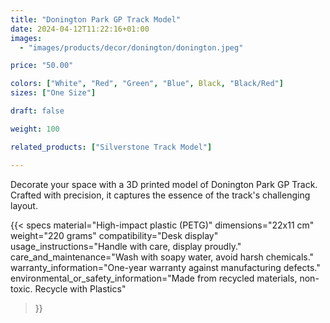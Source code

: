 ```yaml
---
title: "Donington Park GP Track Model"
date: 2024-04-12T11:22:16+01:00
images:
  - "images/products/decor/donington/donington.jpeg"

price: "50.00"

colors: ["White", "Red", "Green", "Blue", Black, "Black/Red"]
sizes: ["One Size"]

draft: false

weight: 100

related_products: ["Silverstone Track Model"]

---
```


Decorate your space with a 3D printed model of Donington Park GP Track. Crafted with precision, it captures the essence of the track's challenging layout.

{{< specs
    material="High-impact plastic (PETG)"
    dimensions="22x11 cm"
    weight="220 grams"
    compatibility="Desk display"
    usage_instructions="Handle with care, display proudly."
    care_and_maintenance="Wash with soapy water, avoid harsh chemicals."
    warranty_information="One-year warranty against manufacturing defects."
    environmental_or_safety_information="Made from recycled materials, non-toxic. Recycle with Plastics"
>}}
